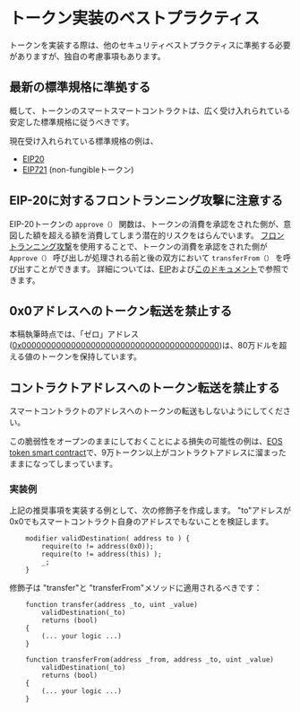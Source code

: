 
# トークン実装のベストプラクティス

トークンを実装する際は、他のセキュリティベストプラクティスに準拠する必要がありますが、独自の考慮事項もあります。

## 最新の標準規格に準拠する

概して、トークンのスマートスマートコントラクトは、広く受け入れられている安定した標準規格に従うべきです。

現在受け入れられている標準規格の例は、

* [EIP20](https://github.com/ethereum/EIPs/blob/master/EIPS/eip-20.md)
* [EIP721](https://github.com/ethereum/EIPs/blob/master/EIPS/eip-721.md) (non-fungibleトークン)

## EIP-20に対するフロントランニング攻撃に注意する

EIP-20トークンの `approve（）` 関数は、トークンの消費を承認をされた側が、意図した額を超える額を消費してしまう潜在的リスクをはらんでいます。
[フロントランニング攻撃](./known_attacks/#transaction-ordering-dependence-tod-front-running)を使用することで、トークンの消費を承認をされた側が `Approve（）` 呼び出しが処理される前と後の双方において `transferFrom（）` を呼び出すことができます。
詳細については、[EIP](https://github.com/ethereum/EIPs/blob/master/EIPS/eip-20.md#approve)および[このドキュメント](https://docs.google.com/document/d/1YLPtQxZu1UAvO9cZ1O2RPXBbT0mooh4DYKjA_jp-RLM/edit)で参照できます。

## 0x0アドレスへのトークン転送を禁止する

本稿執筆時点では、「ゼロ」アドレス([0x0000000000000000000000000000000000000000](https://etherscan.io/address/0x0000000000000000000000000000000000000000))は、80万ドルを超える値のトークンを保持しています。


## コントラクトアドレスへのトークン転送を禁止する

スマートコントラクトのアドレスへのトークンの転送もしないようにしてください。

この脆弱性をオープンのままにしておくことによる損失の可能性の例は、[EOS token smart contract](https://etherscan.io/address/0x86fa049857e0209aa7d9e616f7eb3b3b78ecfdb0)で、9万トークン以上がコントラクトアドレスに溜まったままになってしまっています。


### 実装例

上記の推奨事項を実装する例として、次の修飾子を作成します。 "to"アドレスが0x0でもスマートコントラクト自身のアドレスでもないことを検証します。

```sol
    modifier validDestination( address to ) {
        require(to != address(0x0));
        require(to != address(this) );
        _;
    }
```

修飾子は "transfer"と "transferFrom"メソッドに適用されるべきです：

```sol 
    function transfer(address _to, uint _value)
        validDestination(_to)
        returns (bool) 
    {
        (... your logic ...)
    }

    function transferFrom(address _from, address _to, uint _value)
        validDestination(_to)
        returns (bool) 
    {
        (... your logic ...)
    }
```

